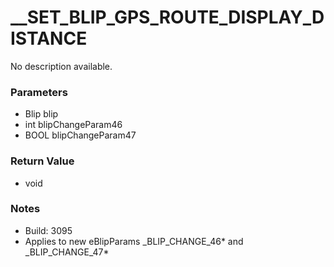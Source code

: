 # __SET_BLIP_GPS_ROUTE_DISPLAY_DISTANCE

No description available.

### Parameters
* Blip blip
* int blipChangeParam46
* BOOL blipChangeParam47

### Return Value
* void

### Notes
* Build: 3095
* Applies to new eBlipParams _BLIP_CHANGE_46* and _BLIP_CHANGE_47*

